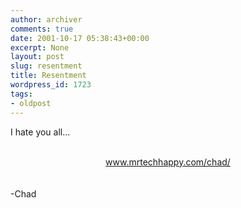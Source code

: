 ```yaml
---
author: archiver
comments: true
date: 2001-10-17 05:38:43+00:00
excerpt: None
layout: post
slug: resentment
title: Resentment
wordpress_id: 1723
tags:
- oldpost
---
```


I hate you all...<br /><br /><center><a href=http://www.mrtechhappy.com/chad/>www.mrtechhappy.com/chad/</a></center><br /><br />-Chad